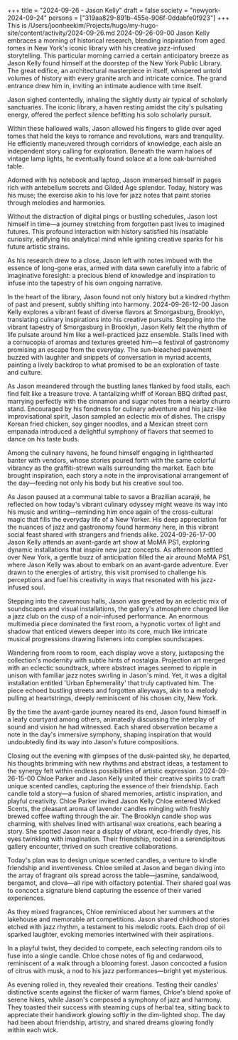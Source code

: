 +++
title = "2024-09-26 - Jason Kelly"
draft = false
society = "newyork-2024-09-24"
persons = ["319aa829-891b-455e-906f-0ddabfe0f923"]
+++
This is /Users/joonheekim/Projects/hugo/my-hugo-site/content/activity/2024-09-26.md
2024-09-26-09-00
Jason Kelly embraces a morning of historical research, blending inspiration from aged tomes in New York's iconic library with his creative jazz-infused storytelling.
This particular morning carried a certain anticipatory breeze as Jason Kelly found himself at the doorstep of the New York Public Library. The great edifice, an architectural masterpiece in itself, whispered untold volumes of history with every granite arch and intricate cornice. The grand entrance drew him in, inviting an intimate audience with time itself.

Jason sighed contentedly, inhaling the slightly dusty air typical of scholarly sanctuaries. The iconic library, a haven resting amidst the city's pulsating energy, offered the perfect silence befitting his solo scholarly pursuit.

Within these hallowed walls, Jason allowed his fingers to glide over aged tomes that held the keys to romance and revolutions, wars and tranquility. He efficiently maneuvered through corridors of knowledge, each aisle an independent story calling for exploration. Beneath the warm haloes of vintage lamp lights, he eventually found solace at a lone oak-burnished table.

Adorned with his notebook and laptop, Jason immersed himself in pages rich with antebellum secrets and Gilded Age splendor. Today, history was his muse; the exercise akin to his love for jazz notes that paint stories through melodies and harmonies.

Without the distraction of digital pings or bustling schedules, Jason lost himself in time—a journey stretching from forgotten past lives to imagined futures. This profound interaction with history satisfied his insatiable curiosity, edifying his analytical mind while igniting creative sparks for his future artistic strains.

As his research drew to a close, Jason left with notes imbued with the essence of long-gone eras, armed with data sewn carefully into a fabric of imaginative foresight: a precious blend of knowledge and inspiration to infuse into the tapestry of his own ongoing narrative.

In the heart of the library, Jason found not only history but a kindred rhythm of past and present, subtly shifting into harmony.
2024-09-26-12-00
Jason Kelly explores a vibrant feast of diverse flavors at Smorgasburg, Brooklyn, translating culinary inspirations into his creative pursuits.
Stepping into the vibrant tapestry of Smorgasburg in Brooklyn, Jason Kelly felt the rhythm of life pulsate around him like a well-practiced jazz ensemble. Stalls lined with a cornucopia of aromas and textures greeted him—a festival of gastronomy promising an escape from the everyday. The sun-bleached pavement buzzed with laughter and snippets of conversation in myriad accents, painting a lively backdrop to what promised to be an exploration of taste and culture.

As Jason meandered through the bustling lanes flanked by food stalls, each find felt like a treasure trove. A tantalizing whiff of Korean BBQ drifted past, marrying perfectly with the cinnamon and sugar notes from a nearby churro stand. Encouraged by his fondness for culinary adventure and his jazz-like improvisational spirit, Jason sampled an eclectic mix of dishes. The crispy Korean fried chicken, soy ginger noodles, and a Mexican street corn empanada introduced a delightful symphony of flavors that seemed to dance on his taste buds.

Among the culinary havens, he found himself engaging in lighthearted banter with vendors, whose stories poured forth with the same colorful vibrancy as the graffiti-strewn walls surrounding the market. Each bite brought inspiration, each story a note in the improvisational arrangement of the day—feeding not only his body but his creative soul too.

As Jason paused at a communal table to savor a Brazilian acarajé, he reflected on how today's vibrant culinary odyssey might weave its way into his music and writing—reminding him once again of the cross-cultural magic that fills the everyday life of a New Yorker. His deep appreciation for the nuances of jazz and gastronomy found harmony here, in this vibrant social feast shared with strangers and friends alike.
2024-09-26-17-00
Jason Kelly attends an avant-garde art show at MoMA PS1, exploring dynamic installations that inspire new jazz concepts.
As afternoon settled over New York, a gentle buzz of anticipation filled the air around MoMA PS1, where Jason Kelly was about to embark on an avant-garde adventure. Ever drawn to the energies of artistry, this visit promised to challenge his perceptions and fuel his creativity in ways that resonated with his jazz-infused soul. 

Stepping into the cavernous halls, Jason was greeted by an eclectic mix of soundscapes and visual installations, the gallery's atmosphere charged like a jazz club on the cusp of a noir-infused performance. An enormous multimedia piece dominated the first room, a hypnotic vortex of light and shadow that enticed viewers deeper into its core, much like intricate musical progressions drawing listeners into complex soundscapes. 

Wandering from room to room, each display wove a story, juxtaposing the collection's modernity with subtle hints of nostalgia. Projection art merged with an eclectic soundtrack, where abstract images seemed to ripple in unison with familiar jazz notes swirling in Jason's mind. Yet, it was a digital installation entitled 'Urban Ephemerality' that truly captivated him. The piece echoed bustling streets and forgotten alleyways, akin to a melody pulling at heartstrings, deeply reminiscent of his chosen city, New York. 

By the time the avant-garde journey neared its end, Jason found himself in a leafy courtyard among others, animatedly discussing the interplay of sound and vision he had witnessed. Each shared observation became a note in the day's immersive symphony, shaping inspiration that would undoubtedly find its way into Jason's future compositions. 

Closing out the evening with glimpses of the dusk-painted sky, he departed, his thoughts brimming with new rhythms and abstract ideas, a testament to the synergy felt within endless possibilities of artistic expression.
2024-09-26-15-00
Chloe Parker and Jason Kelly united their creative spirits to craft unique scented candles, capturing the essence of their friendship. Each candle told a story—a fusion of shared memories, artistic inspiration, and playful creativity.
Chloe Parker invited Jason Kelly
Chloe entered Wicked Scents, the pleasant aroma of lavender candles mingling with freshly brewed coffee wafting through the air. The Brooklyn candle shop was charming, with shelves lined with artisanal wax creations, each bearing a story. She spotted Jason near a display of vibrant, eco-friendly dyes, his eyes twinkling with imagination. Their friendship, rooted in a serendipitous gallery encounter, thrived on such creative collaborations.

Today's plan was to design unique scented candles, a venture to kindle friendship and inventiveness. Chloe smiled at Jason and began diving into the array of fragrant oils spread across the table—jasmine, sandalwood, bergamot, and clove—all ripe with olfactory potential. Their shared goal was to concoct a signature blend capturing the essence of their varied experiences.

As they mixed fragrances, Chloe reminisced about her summers at the lakehouse and memorable art competitions. Jason shared childhood stories etched with jazz rhythm, a testament to his melodic roots. Each drop of oil sparked laughter, evoking memories intertwined with their aspirations.

In a playful twist, they decided to compete, each selecting random oils to fuse into a single candle. Chloe chose notes of fig and cedarwood, reminiscent of a walk through a blooming forest. Jason concocted a fusion of citrus with musk, a nod to his jazz performances—bright yet mysterious.

As evening rolled in, they revealed their creations. Testing their candles' distinctive scents against the flicker of warm flames, Chloe's blend spoke of serene hikes, while Jason's composed a symphony of jazz and harmony. They toasted their success with steaming cups of herbal tea, sitting back to appreciate their handiwork glowing softly in the dim-lighted shop. The day had been about friendship, artistry, and shared dreams glowing fondly within each wick.
